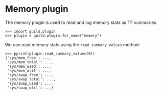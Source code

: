 # Memory plugin

The memory plugin is used to read and log memory stats as TF
summaries.

    >>> import guild.plugin
    >>> plugin = guild.plugin.for_name("memory")

We can read memory stats using the `read_summary_values` method:

    >>> pprint(plugin.read_summary_values(0))
    {'sys/mem_free': ...,
     'sys/mem_total': ...,
     'sys/mem_used': ...,
     'sys/mem_util': ...,
     'sys/swap_free': ...,
     'sys/swap_total': ...,
     'sys/swap_used': ...,
     'sys/swap_util': ...}
